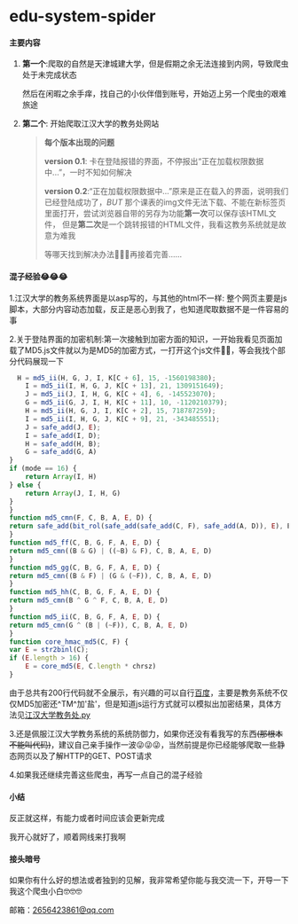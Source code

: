 # edu-system-spider

#### 主要内容

1. **第一个**:爬取的自然是天津城建大学，但是假期之余无法连接到内网，导致爬虫处于未完成状态

   然后在闲暇之余手痒，找自己的小伙伴借到账号，开始迈上另一个爬虫的艰难旅途

2. **第二个**: 开始爬取江汉大学的教务处网站
    >**每个版本出现的问题**
    >
    >**version 0.1**: 卡在登陆报错的界面，不停报出“正在加载权限数据中...”，一时不知如何解决
    >
    >**version 0.2**:“正在加载权限数据中...”原来是正在载入的界面，说明我们已经登陆成功了，*BUT*
    那个课表的img文件无法下载、不能在新标签页里面打开，尝试浏览器自带的另存为功能**第一次**可以保存该HTML文件，
    但是**第二次**是一个跳转报错的HTML文件，我看这教务系统就是故意为难我
    >
    >等哪天找到解决办法🧐🧐🧐再接着完善......
#### 混子经验😂😂😂
1.江汉大学的教务系统界面是以asp写的，与其他的html不一样:
整个网页主要是js脚本，大部分内容动态加载，反正是恶心到我了，也知道爬取数据不是一件容易的事

2.关于登陆界面的加密机制:第一次接触到加密方面的知识，一开始我看见页面加载了MD5.js文件就以为是MD5的加密方式，一打开这个js文件🤢🤮，等会我找个部分代码展现一下
```javascript
  H = md5_ii(H, G, J, I, K[C + 6], 15, -1560198380);
    I = md5_ii(I, H, G, J, K[C + 13], 21, 1309151649);
    J = md5_ii(J, I, H, G, K[C + 4], 6, -145523070);
    G = md5_ii(G, J, I, H, K[C + 11], 10, -1120210379);
    H = md5_ii(H, G, J, I, K[C + 2], 15, 718787259);
    I = md5_ii(I, H, G, J, K[C + 9], 21, -343485551);
    J = safe_add(J, E);
    I = safe_add(I, D);
    H = safe_add(H, B);
    G = safe_add(G, A)
}
if (mode == 16) {
    return Array(I, H)
} else {
    return Array(J, I, H, G)
}
}
function md5_cmn(F, C, B, A, E, D) {
return safe_add(bit_rol(safe_add(safe_add(C, F), safe_add(A, D)), E), B)
}
function md5_ff(C, B, G, F, A, E, D) {
return md5_cmn((B & G) | ((~B) & F), C, B, A, E, D)
}
function md5_gg(C, B, G, F, A, E, D) {
return md5_cmn((B & F) | (G & (~F)), C, B, A, E, D)
}
function md5_hh(C, B, G, F, A, E, D) {
return md5_cmn(B ^ G ^ F, C, B, A, E, D)
}
function md5_ii(C, B, G, F, A, E, D) {
return md5_cmn(G ^ (B | (~F)), C, B, A, E, D)
}
function core_hmac_md5(C, F) {
var E = str2binl(C);
if (E.length > 16) {
    E = core_md5(E, C.length * chrsz)
}
```
由于总共有200行代码就不全展示，有兴趣的可以自行[百度](http://buhuibaidu.me/)，主要是教务系统不仅仅MD5加密还^TM^加'盐'，但是知道js运行方式就可以模拟出加密结果，具体方法见[江汉大学教务处.py](https://github.com/Milkfire/edu-system-spider/blob/master/江汉大学教务处.py)

3.还是佩服江汉大学教务系统的系统防御力，如果你还没有看我写的东西~~(那根本不能叫代码)~~，建议自己亲手操作一波😜😜😜，当然前提是你已经能够爬取一些静态网页以及了解HTTP的GET、POST请求

4.如果我还继续完善这些爬虫，再写一点自己的混子经验

#### 小结
反正就这样，有能力或者时间应该会更新完成

我开心就好了，顺着网线来打我啊

#### 接头暗号
如果你有什么好的想法或者独到的见解，我非常希望你能与我交流一下，开导一下我这个爬虫小白🤓🤓🤓

邮箱：2656423861@qq.com


